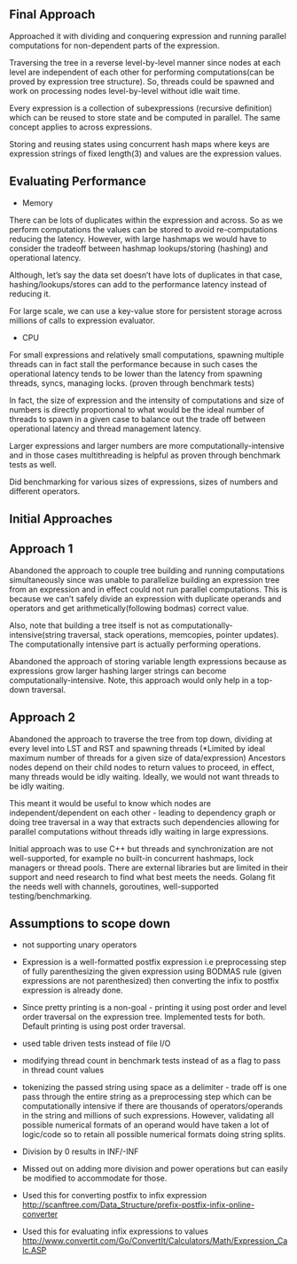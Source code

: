 ## Final Approach

Approached it with dividing and conquering expression and running parallel computations for non-dependent parts of the expression. 

Traversing the tree in a reverse level-by-level manner since nodes at each level are independent of each other for performing computations(can be proved by expression tree structure). So, threads could be spawned and work on processing nodes level-by-level without idle wait time.

Every expression is a collection of subexpressions (recursive definition) which can be reused to store state and be computed in parallel. The same concept applies to across expressions.

Storing and reusing states using concurrent hash maps where keys are expression strings of fixed length(3) and values are the expression values.


## Evaluating Performance

+ Memory

There can be lots of duplicates within the expression and across. So as we perform computations the values can be stored to avoid re-computations reducing the latency. However, with large hashmaps we would have to consider the tradeoff between hashmap lookups/storing (hashing) and operational latency. 

Although, let’s say the data set doesn’t have lots of duplicates in that case, hashing/lookups/stores can add to the performance latency instead of reducing it.

For large scale, we can use a key-value store for persistent storage across millions of calls to expression evaluator.

+ CPU

For small expressions and relatively small computations, spawning multiple threads can in fact stall the performance because in such cases the operational latency tends to be lower than the latency from spawning threads, syncs, managing locks. (proven through benchmark tests)

In fact, the size of expression and the intensity of computations and size of numbers is directly proportional to what would be the ideal number of threads to spawn in a given case to balance out the trade off between operational latency and thread management latency.

Larger expressions and larger numbers are more computationally-intensive and in those cases multithreading is helpful as proven through benchmark tests as well.

Did benchmarking for various sizes of expressions, sizes of numbers and different operators.


## Initial Approaches

## Approach 1 

Abandoned the approach to couple tree building and running computations simultaneously since was unable to parallelize building an expression tree from an expression and in effect could not run parallel computations. This is because we can’t safely divide an expression with duplicate operands and operators and get arithmetically(following bodmas) correct value. 

Also, note that building a tree itself is not as computationally-intensive(string traversal, stack operations, memcopies, pointer updates). The computationally intensive part is actually performing operations.

Abandoned the approach of storing variable length expressions because as expressions grow larger hashing larger strings can become computationally-intensive. Note, this approach would only help in a top-down traversal.

## Approach 2

Abandoned the approach to traverse the tree from top down, dividing at every level into LST and RST and spawning threads (*Limited by ideal maximum number of threads for a given size of data/expression) Ancestors nodes depend on their child nodes to return values to proceed, in effect, many threads would be idly waiting. Ideally, we would not want threads to be idly waiting. 

This meant it would be useful to know which nodes are independent/dependent on each other - leading to dependency graph or doing tree traversal in a way that extracts such dependencies allowing for parallel computations without threads idly waiting in large expressions.

Initial approach was to use C++ but threads and synchronization are not well-supported, for example no built-in concurrent hashmaps, lock managers or thread pools. There are external libraries but are limited in their support and need research to find what best meets the needs. Golang fit the needs well with channels, goroutines, well-supported testing/benchmarking.





## Assumptions to scope down

+ not supporting unary operators

+ Expression is a well-formatted postfix expression i.e preprocessing step of fully parenthesizing the given expression using BODMAS rule (given expressions are not parenthesized) then converting the infix to postfix expression is already done.

+ Since pretty printing is a non-goal - printing it using post order and level order traversal on the expression tree. Implemented tests for both. Default printing is using post order traversal.

+ used table driven tests instead of file I/O

+ modifying thread count in benchmark tests instead of as a flag to pass in thread count values 

+ tokenizing the passed string using space as a delimiter - trade off is one pass through the entire string as a preprocessing step which can be computationally intensive if there are thousands of operators/operands in the string and millions of such expressions. However, validating all possible numerical formats of an operand would have taken a lot of logic/code so to retain all possible numerical formats doing string splits.

+ Division by 0 results in INF/-INF

+ Missed out on adding more division and power operations but can easily be modified to accommodate for those.

+ Used this for converting postfix to infix expression http://scanftree.com/Data_Structure/prefix-postfix-infix-online-converter

+ Used this for evaluating infix expressions to values
http://www.convertit.com/Go/ConvertIt/Calculators/Math/Expression_Calc.ASP







